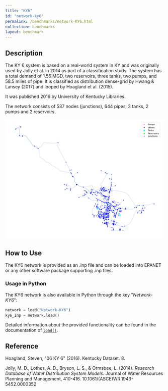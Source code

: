 ```yaml
---
title: "KY6"
id: "network-ky6"
permalink: /benchmarks/network-KY6.html
collection: benchmarks
layout: benchmark
---
```



## Description

The KY 6 system is based on a real-world system in KY and was originally used by Jolly et al. in 2014 as part of a
classification study. The system has a total demand of 1.56 MGD, two reservoirs, three tanks, two pumps, and 58.5 miles
of pipe. It is classified as distribution dense-grid by Hwang & Lansey (2017) and looped by Hoagland et al. (2015).

It was published 2016 by University of Kentucky Libraries.

The network consists of 537 nodes (junctions), 644 pipes, 3 tanks, 2 pumps and 2 reservoirs.

<img src="../static/benchmarks/network-ky6/ky6_plot.png"/>

## How to Use

The KY6 network is provided as an .inp file and can be loaded into EPANET or any other software package
supporting .inp files.

### Usage in Python

The KY6 network is also available in Python through the key "*Network-KY6*":
```python
network = load("Network-KY6")
ky6_inp = network.load()
```

Detailed information about the provided functionality can be found in the documentation of
[`load()`](https://water-benchmark-hub.readthedocs.io/en/stable/water_benchmark_hub.networks.html#water_benchmark_hub.networks.networks.KY6.load).


## Reference

Hoagland, Steven, "06 KY 6" (2016). Kentucky Dataset. 8.
[<i class="bi bi-link"></i>](https://uknowledge.uky.edu/wdst/8)

Jolly, M. D., Lothes, A. D., Bryson, L. S., & Ormsbee, L. (2014). *Research Database of Water Distribution System Models.*
Journal of Water Resources Planning and Management, 410-416. 10.1061/(ASCE)WR.1943-5452.0000352
[<i class="bi bi-link"></i>](https://doi.org/10.1061/(ASCE)WR.1943-5452.0000352)
